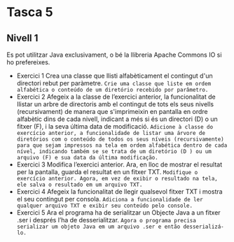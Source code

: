 # Tasca 5

## Nivell 1

Es pot utilitzar Java exclusivament, o bé la llibreria Apache Commons IO si ho prefereixes.

- Exercici 1
  Crea una classe que llisti alfabèticament el contingut d'un directori rebut per paràmetre.
  `Crie uma classe que liste em ordem alfabética o conteúdo de um diretório recebido por parâmetro.`
- Exercici 2
  Afegeix a la classe de l’exercici anterior, la funcionalitat de llistar un arbre de directoris amb el contingut de tots els seus nivells (recursivament) de manera que s'imprimeixin en pantalla en ordre alfabètic dins de cada nivell, indicant a més si és un directori (D) o un fitxer (F), i la seva última data de modificació.
  `Adicione à classe do exercício anterior, a funcionalidade de listar uma árvore de diretórios com o conteúdo de todos os seus níveis (recursivamente) para que sejam impressos na tela em ordem alfabética dentro de cada nível, indicando também se se trata de um diretório (D ) ou um arquivo (F) e sua data da última modificação.`
- Exercici 3
  Modifica l’exercici anterior. Ara, en lloc de mostrar el resultat per la pantalla, guarda el resultat en un fitxer TXT.
  `Modifique o exercício anterior. Agora, em vez de exibir o resultado na tela, ele salva o resultado em um arquivo TXT.`
- Exercici 4
  Afegeix la funcionalitat de llegir qualsevol fitxer TXT i mostra el seu contingut per consola.
  `Adiciona a funcionalidade de ler qualquer arquivo TXT e exibir seu conteúdo pelo console.`
- Exercici 5
  Ara el programa ha de serialitzar un Objecte Java a un fitxer .ser i després l’ha de desserialitzar.
  `Agora o programa precisa serializar um objeto Java em um arquivo .ser e então desserializá-lo.`
